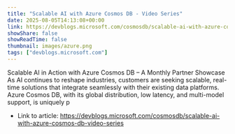 ```yaml
---
title: "Scalable AI with Azure Cosmos DB - Video Series"
date: 2025-08-05T14:13:08+00:00
link: https://devblogs.microsoft.com/cosmosdb/scalable-ai-with-azure-cosmos-db-video-series
showShare: false
showReadTime: false
thumbnail: images/azure.png
tags: ["devblogs.microsoft.com"]
---
```

Scalable AI in Action with Azure Cosmos DB – A Monthly Partner Showcase As AI continues to reshape industries, customers are seeking scalable, real-time solutions that integrate seamlessly with their existing data platforms. Azure Cosmos DB, with its global distribution, low latency, and multi-model support, is uniquely p

- Link to article: https://devblogs.microsoft.com/cosmosdb/scalable-ai-with-azure-cosmos-db-video-series